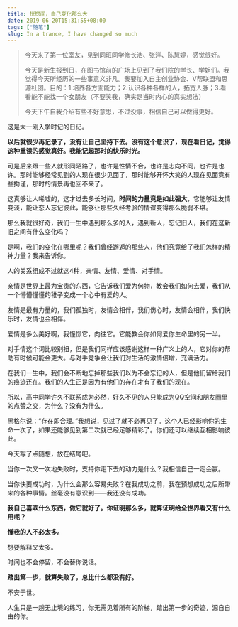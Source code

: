 ```yaml
---
title: 恍惚间，自己变化那么大
date: 2019-06-20T15:31:55+08:00
tags: ["随笔"]
slug: In a trance, I have changed so much
---
```


> 今天来了第一位室友，见到同班同学修长浩、张洋、陈慧婷，感觉很好。
>
> 今天是新生报到日，在图书馆前的广场上见到了我们院的学长、学姐们。我觉得今天所经历的一些事意义非凡。我要加入自主创业协会、V帮联盟和思源社团。目的：1.培养各方面能力；2.认识各种各样的人，拓宽人脉；3.看看能不能找一个女朋友（不要笑我，确实是当时内心的真实想法）
>
> 今天下午自我介绍有些不好意思，不过没事，相信自己可以做得更好。

这是大一刚入学时记的日记。

**以后就很少再记录了，没有让自己坚持下去。没有这个意识了，现在看日记，觉得这种重读的感觉真好。我能记起那时的快乐时光。**

可是后来跟一些人就形同陌路了，也许是性情不合，也许是志向不同，也许是也许。那时能够经常见到的人现在很少见面了，那时能够开怀大笑的人现在见面竟有些拘谨，那时的情景再也回不来了。

这真够让人唏嘘的，这才过去多长时间，**时间的力量竟是如此强大**，它能够让友情变淡，能让恋人忘记彼此，能够让那些久经考验的情谊变得那么脆弱不堪。

那么我就很好奇，我们一生中遇到那么多的人，遇到新人，忘记旧人，我们在这新旧之间有什么变化吗？

是啊，我们的变化在哪里呢？我们曾经邂逅的那些人，他们究竟给了我们怎样的精神力量？我来告诉你。

人的关系组成不过就这4种，亲情、友情、爱情、对手情。

亲情是世界上最为宝贵的东西，它告诉我们爱为何物，教会我们如何去爱，我们从一个懵懵懂懂的稚子变成一个心中有爱的人。

友情是最有力量的，我们孤独时，友情会相伴，我们伤心时，友情会相伴，我们快乐时，友情也会相伴。

爱情是多么美好啊，我憧憬它，向往它。它能教会你如何爱你生命里的另一半。

对手情这个词比较别扭，但是我们同样应该感谢这样一种广义上的人，它对你的帮助有时候可能会更大。与对手竞争会让我们对生活的激情倍增，充满活力。

在我们一生中，我们会不断地忘掉那些我们以为不会忘记的人，但是他们留给我们的痕迹还在。我们的人生正是因为有他们的存在才有了我们的现在。

所以，高中同学许久不联系成为必然，好久不见的人只能成为QQ空间和朋友圈里的点赞之交，为什么？没有为什么。

黑格尔说：“存在即合理。”我想说，见过了就不必再见了。这个人已经影响你的生命一次了，如果还能够见到第二次就已经足够精彩了。你们还可以继续互相影响彼此。

今天写了点随想，放在结尾吧。

当你一次又一次地失败时，支持你走下去的动力是什么？我相信自己一定会赢。

当你快要成功时，为什么会那么容易失败？在我成功之前，我在预想成功之后所带来的各种事情。丝毫没有意识到——我还没有成功。

**我自己喜欢什么东西，做它就好了。你证明那么多，就算证明给全世界看又有什么用呢？**

**懂我的人不必太多。**

想要解释又太多。

时间也不会停留，不会替你说话。

**踏出第一步，就算失败了，总比什么都没有好。**

不安于世。

人生只是一趟无止境的练习，你无需见着所有的阶梯，踏出第一步的奇迹，源自自由的你。
